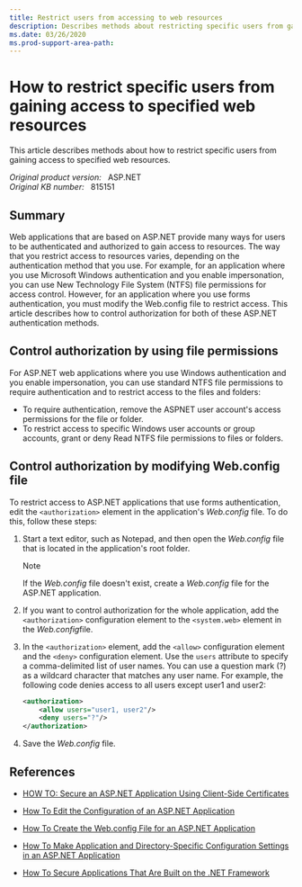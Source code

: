 ```yaml
---
title: Restrict users from accessing to web resources
description: Describes methods about restricting specific users from gaining access to specified web resources.
ms.date: 03/26/2020
ms.prod-support-area-path:
---
```

# How to restrict specific users from gaining access to specified web resources

This article describes methods about how to restrict specific users from gaining access to specified web resources.

_Original product version:_ &nbsp; ASP.NET  
_Original KB number:_ &nbsp; 815151

## Summary

Web applications that are based on ASP.NET provide many ways for users to be authenticated and authorized to gain access to resources. The way that you restrict access to resources varies, depending on the authentication method that you use. For example, for an application where you use Microsoft Windows authentication and you enable impersonation, you can use New Technology File System (NTFS) file permissions for access control. However, for an application where you use forms authentication, you must modify the Web.config file to restrict access. This article describes how to control authorization for both of these ASP.NET authentication methods.

## Control authorization by using file permissions

For ASP.NET web applications where you use Windows authentication and you enable impersonation, you can use standard NTFS file permissions to require authentication and to restrict access to the files and folders:

- To require authentication, remove the ASPNET user account's access permissions for the file or folder.
- To restrict access to specific Windows user accounts or group accounts, grant or deny Read NTFS file permissions to files or folders.

## Control authorization by modifying Web.config file

To restrict access to ASP.NET applications that use forms authentication, edit the `<authorization>` element in the application's *Web.config* file. To do this, follow these steps:

1. Start a text editor, such as Notepad, and then open the *Web.config* file that is located in the application's root folder.

    > [!NOTE]
    > If the *Web.config* file doesn't exist, create a *Web.config* file for the ASP.NET application.

2. If you want to control authorization for the whole application, add the `<authorization>` configuration element to the `<system.web>` element in the *Web.config*file.
3. In the `<authorization>` element, add the `<allow>` configuration element and the `<deny>` configuration element. Use the `users` attribute to specify a comma-delimited list of user names. You can use a question mark (?) as a wildcard character that matches any user name. For example, the following code denies access to all users except user1 and user2:

    ```xml
    <authorization>
        <allow users="user1, user2"/>
        <deny users="?"/>
    </authorization>
    ```

4. Save the *Web.config* file.

## References

- [HOW TO: Secure an ASP.NET Application Using Client-Side Certificates](https://support.microsoft.com/help/315588)

- [How To Edit the Configuration of an ASP.NET Application](https://support.microsoft.com/help/815178)

- [How To Create the Web.config File for an ASP.NET Application](https://support.microsoft.com/help/815179)

- [How To Make Application and Directory-Specific Configuration Settings in an ASP.NET Application](https://support.microsoft.com/help/815174)  

- [How To Secure Applications That Are Built on the .NET Framework](https://support.microsoft.com/help/818014)
